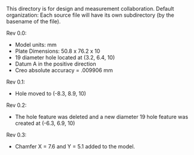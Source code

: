 This directory is for design and measurement collaboration.
Default organization:
Each source file will have its own subdirectory (by the basename of the file).

Rev 0.0:
- Model units: mm
- Plate Dimensions: 50.8 x 76.2 x 10
- 19 diameter hole located at (3.2, 6.4, 10)
- Datum A in the positive direction
- Creo absolute accuracy = .009906 mm

Rev 0.1:
- Hole moved to (-8.3, 8.9, 10)

Rev 0.2:
- The hole feature was deleted and a new diameter 19 hole feature was created at (-6.3, 6.9, 10)

Rev 0.3:
- Chamfer X = 7.6 and Y = 5.1 added to the model.
